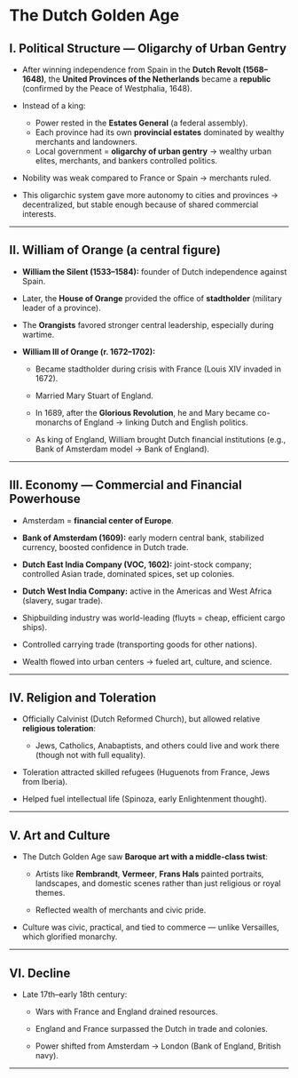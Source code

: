 #                     The Dutch Golden Age
## **I. Political Structure — Oligarchy of Urban Gentry**

- After winning independence from Spain in the **Dutch Revolt (1568–1648)**, the **United Provinces of the Netherlands** became a **republic** (confirmed by the Peace of Westphalia, 1648).
    
- Instead of a king:
    
    - Power rested in the **Estates General** (a federal assembly).
    - Each province had its own **provincial estates** dominated by wealthy merchants and landowners.
    - Local government = **oligarchy of urban gentry** → wealthy urban elites, merchants, and bankers controlled politics.
- Nobility was weak compared to France or Spain → merchants ruled.
    
- This oligarchic system gave more autonomy to cities and provinces → decentralized, but stable enough because of shared commercial interests.
- ---

## **II. William of Orange (a central figure)**

- **William the Silent (1533–1584):** founder of Dutch independence against Spain.
- Later, the **House of Orange** provided the office of **stadtholder** (military leader of a province).
    
- The **Orangists** favored stronger central leadership, especially during wartime.
    
- **William III of Orange (r. 1672–1702):**
    
    - Became stadtholder during crisis with France (Louis XIV invaded in 1672).
        
    - Married Mary Stuart of England.
        
    - In 1689, after the **Glorious Revolution**, he and Mary became co-monarchs of England → linking Dutch and English politics.
        
    - As king of England, William brought Dutch financial institutions (e.g., Bank of Amsterdam model → Bank of England).
        

---

## **III. Economy — Commercial and Financial Powerhouse**

- Amsterdam = **financial center of Europe**.
    
- **Bank of Amsterdam (1609):** early modern central bank, stabilized currency, boosted confidence in Dutch trade.
    
- **Dutch East India Company (VOC, 1602):** joint-stock company; controlled Asian trade, dominated spices, set up colonies.
    
- **Dutch West India Company:** active in the Americas and West Africa (slavery, sugar trade).
    
- Shipbuilding industry was world-leading (fluyts = cheap, efficient cargo ships).
    
- Controlled carrying trade (transporting goods for other nations).
    
- Wealth flowed into urban centers → fueled art, culture, and science.
    

---

## **IV. Religion and Toleration**

- Officially Calvinist (Dutch Reformed Church), but allowed relative **religious toleration**:
    
    - Jews, Catholics, Anabaptists, and others could live and work there (though not with full equality).
        
- Toleration attracted skilled refugees (Huguenots from France, Jews from Iberia).
    
- Helped fuel intellectual life (Spinoza, early Enlightenment thought).
    

---

## **V. Art and Culture**

- The Dutch Golden Age saw **Baroque art with a middle-class twist**:
    
    - Artists like **Rembrandt**, **Vermeer**, **Frans Hals** painted portraits, landscapes, and domestic scenes rather than just religious or royal themes.
        
    - Reflected wealth of merchants and civic pride.
        
- Culture was civic, practical, and tied to commerce — unlike Versailles, which glorified monarchy.
    

---

## **VI. Decline**

- Late 17th–early 18th century:
    
    - Wars with France and England drained resources.
        
    - England and France surpassed the Dutch in trade and colonies.
        
    - Power shifted from Amsterdam → London (Bank of England, British navy).
        

---